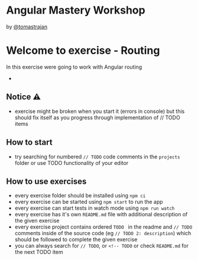 # Angular Mastery Workshop

by [@tomastrajan](https://twitter.com/tomastrajan)

# Welcome to exercise - Routing

In this exercise were going to work with Angular routing

- 


## Notice ⚠️

- exercise might be broken when you start it (errors in console) but this should fix itself as you progress through implementation of // TODO items


## How to start

- try searching for numbered `// TODO` code comments in the `projects` folder or use TODO functionality of your editor 


## How to use exercises

- every exercise folder should be installed using `npm ci`
- every exercise can be started using `npm start` to run the app
- every exercise can start tests in watch mode using `npm run watch`
- every exercise has it's own `README.md` file with additional description of the given exercise
- every exercise project contains ordered `TODO ` in the readme and `// TODO` comments inside of the source code (eg `// TODO 2: description`) which should be followed to complete the given exercise
- you can always search for `// TODO`, or `<!-- TODO` or check `README.md` for the next TODO item
